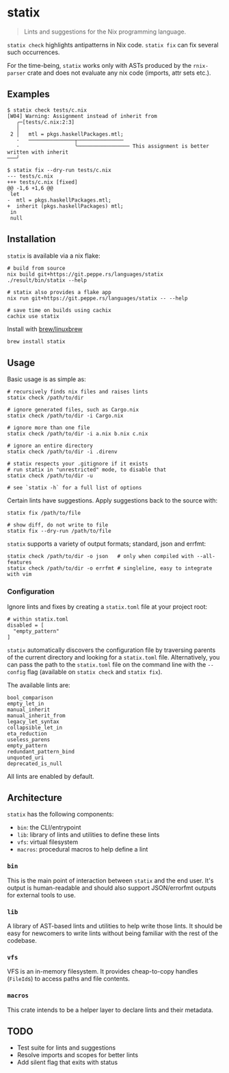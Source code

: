 # statix

> Lints and suggestions for the Nix programming language.

`statix check` highlights antipatterns in Nix code. `statix
fix` can fix several such occurrences.

For the time-being, `statix` works only with ASTs
produced by the `rnix-parser` crate and does not evaluate
any nix code (imports, attr sets etc.).

## Examples

```shell
$ statix check tests/c.nix
[W04] Warning: Assignment instead of inherit from
   ╭─[tests/c.nix:2:3]
   │
 2 │   mtl = pkgs.haskellPackages.mtl;
   ·   ───────────────┬───────────────
   ·                  ╰───────────────── This assignment is better written with inherit
───╯

$ statix fix --dry-run tests/c.nix
--- tests/c.nix
+++ tests/c.nix [fixed]
@@ -1,6 +1,6 @@
 let
-  mtl = pkgs.haskellPackages.mtl;
+  inherit (pkgs.haskellPackages) mtl;
 in
 null
```

## Installation

`statix` is available via a nix flake:

```shell
# build from source
nix build git+https://git.peppe.rs/languages/statix
./result/bin/statix --help

# statix also provides a flake app
nix run git+https://git.peppe.rs/languages/statix -- --help

# save time on builds using cachix
cachix use statix
```

Install with [brew/linuxbrew](https://brew.sh)

```bash
brew install statix
```

## Usage

Basic usage is as simple as:

```shell
# recursively finds nix files and raises lints
statix check /path/to/dir

# ignore generated files, such as Cargo.nix
statix check /path/to/dir -i Cargo.nix

# ignore more than one file
statix check /path/to/dir -i a.nix b.nix c.nix

# ignore an entire directory
statix check /path/to/dir -i .direnv

# statix respects your .gitignore if it exists
# run statix in "unrestricted" mode, to disable that
statix check /path/to/dir -u

# see `statix -h` for a full list of options
```

Certain lints have suggestions. Apply suggestions back to
the source with:

```shell
statix fix /path/to/file

# show diff, do not write to file
statix fix --dry-run /path/to/file
```

`statix` supports a variety of output formats; standard,
json and errfmt:

```shell
statix check /path/to/dir -o json   # only when compiled with --all-features
statix check /path/to/dir -o errfmt # singleline, easy to integrate with vim
```

### Configuration

Ignore lints and fixes by creating a `statix.toml` file at
your project root:

```
# within statix.toml
disabled = [
  "empty_pattern"
]
```

`statix` automatically discovers the configuration file by
traversing parents of the current directory and looking for
a `statix.toml` file. Alternatively, you can pass the path
to the `statix.toml` file on the command line with the
`--config` flag (available on `statix check` and `statix
fix`).

The available lints are:

```
bool_comparison
empty_let_in
manual_inherit
manual_inherit_from
legacy_let_syntax
collapsible_let_in
eta_reduction
useless_parens
empty_pattern
redundant_pattern_bind
unquoted_uri
deprecated_is_null
```

All lints are enabled by default.

## Architecture

`statix` has the following components:

- `bin`: the CLI/entrypoint
- `lib`: library of lints and utilities to define these
  lints
- `vfs`: virtual filesystem
- `macros`: procedural macros to help define a lint

### `bin`

This is the main point of interaction between `statix`
and the end user. It's output is human-readable and should
also support JSON/errorfmt outputs for external tools to
use.

### `lib`

A library of AST-based lints and utilities to help write
those lints. It should be easy for newcomers to write lints
without being familiar with the rest of the codebase.

### `vfs`

VFS is an in-memory filesystem. It provides cheap-to-copy
handles (`FileId`s) to access paths and file contents.

### `macros`

This crate intends to be a helper layer to declare lints and
their metadata.

## TODO

- Test suite for lints and suggestions
- Resolve imports and scopes for better lints
- Add silent flag that exits with status

